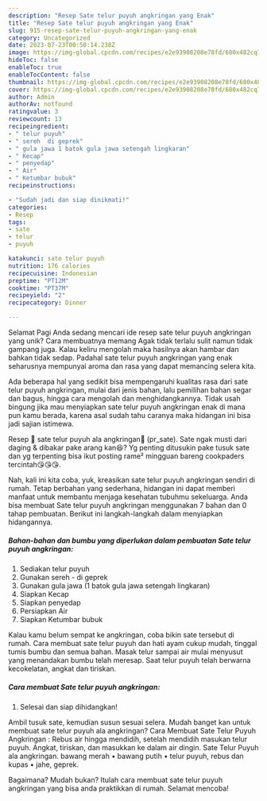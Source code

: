 ```yaml
---
description: "Resep Sate telur puyuh angkringan yang Enak"
title: "Resep Sate telur puyuh angkringan yang Enak"
slug: 915-resep-sate-telur-puyuh-angkringan-yang-enak
category: Uncategorized
date: 2023-07-23T00:50:14.238Z
image: https://img-global.cpcdn.com/recipes/e2e93908208e78fd/680x482cq70/sate-telur-puyuh-angkringan-foto-resep-utama.jpg
hideToc: false
enableToc: true
enableTocContent: false
thumbnail: https://img-global.cpcdn.com/recipes/e2e93908208e78fd/680x482cq70/sate-telur-puyuh-angkringan-foto-resep-utama.jpg
cover: https://img-global.cpcdn.com/recipes/e2e93908208e78fd/680x482cq70/sate-telur-puyuh-angkringan-foto-resep-utama.jpg
author: Admin
authorAv: notfound
ratingvalue: 3
reviewcount: 13
recipeingredient:
- " telur puyuh"
- " sereh  di geprek"
- " gula jawa 1 batok gula jawa setengah lingkaran"
- " Kecap"
- " penyedap"
- " Air"
- " Ketumbar bubuk"
recipeinstructions:

- "Sudah jadi dan siap dinikmati!"
categories:
- Resep
tags:
- sate
- telur
- puyuh

katakunci: sate telur puyuh 
nutrition: 176 calories
recipecuisine: Indonesian
preptime: "PT12M"
cooktime: "PT37M"
recipeyield: "2"
recipecategory: Dinner

---
```



Selamat Pagi Anda sedang mencari ide resep sate telur puyuh angkringan yang unik? Cara membuatnya memang Agak tidak terlalu sulit namun tidak gampang juga. Kalau keliru mengolah maka hasilnya akan hambar dan bahkan tidak sedap. Padahal sate telur puyuh angkringan yang enak seharusnya mempunyai aroma dan rasa yang dapat memancing selera kita.


Ada beberapa hal yang sedikit bisa mempengaruhi kualitas rasa dari sate telur puyuh angkringan, mulai dari jenis bahan, lalu pemilihan bahan segar dan bagus, hingga cara mengolah dan menghidangkannya. Tidak usah bingung jika mau menyiapkan sate telur puyuh angkringan enak di mana pun kamu berada, karena asal sudah tahu caranya maka hidangan ini bisa jadi sajian istimewa.

Resep 🍢 sate telur puyuh ala angkringan🍢 (pr_sate). Sate ngak musti dari daging &amp; dibakar pake arang kan😆? Yg penting ditusukin pake tusuk sate dan yg terpenting bisa ikut posting rame² mingguan bareng cookpaders tercintah😘😘😘.


Nah, kali ini kita coba, yuk, kreasikan sate telur puyuh angkringan sendiri di rumah. Tetap berbahan yang sederhana, hidangan ini dapat memberi manfaat untuk membantu menjaga kesehatan tubuhmu sekeluarga. Anda bisa membuat Sate telur puyuh angkringan menggunakan 7 bahan dan 0 tahap pembuatan. Berikut ini langkah-langkah dalam menyiapkan hidangannya.

<!--inarticleads1-->

##### Bahan-bahan dan bumbu yang diperlukan dalam pembuatan Sate telur puyuh angkringan:

1. Sediakan  telur puyuh
1. Gunakan  sereh - di geprek
1. Gunakan  gula jawa (1 batok gula jawa setengah lingkaran)
1. Siapkan  Kecap
1. Siapkan  penyedap
1. Persiapkan  Air
1. Siapkan  Ketumbar bubuk


Kalau kamu belum sempat ke angkringan, coba bikin sate tersebut di rumah. Cara membuat sate telur puyuh dan hati ayam cukup mudah, tinggal tumis bumbu dan semua bahan. Masak telur sampai air mulai menyusut yang menandakan bumbu telah meresap. Saat telur puyuh telah berwarna kecokelatan, angkat dan tiriskan. 

<!--inarticleads2-->

##### Cara membuat Sate telur puyuh angkringan:


1. Selesai dan siap dihidangkan!

Ambil tusuk sate, kemudian susun sesuai selera. Mudah banget kan untuk membuat sate telur puyuh ala angkringan? Cara Membuat Sate Telur Puyuh Angkringan : Rebus air hingga mendidih, setelah mendidih masukan telur puyuh. Angkat, tiriskan, dan masukkan ke dalam air dingin. Sate Telur Puyuh ala angkringan. bawang merah • bawang putih • telur puyuh, rebus dan kupas • jahe, geprek. 

Bagaimana? Mudah bukan? Itulah cara membuat sate telur puyuh angkringan yang bisa anda praktikkan di rumah. Selamat mencoba!
